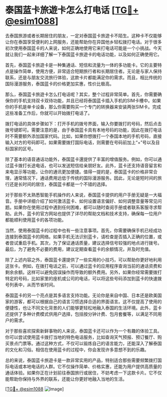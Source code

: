 # 泰国蓝卡旅遊卡怎么打电话 [[TG💪+ @esim1088](https://t.me/s/esim1088)]

去泰国旅游或者长期居住的朋友，一定对泰国蓝卡旅遊卡不陌生。这种卡不仅能够让你在泰国享受便利的上网服务，还能帮助你在异国他乡轻松拨打电话。对于很多初次使用泰国蓝卡的人来说，如何正确地使用它来打电话可能是一个小挑战。今天就让我们一起来详细了解一下泰国蓝卡旅遊卡的电话功能，以及如何正确使用它。

首先，泰国蓝卡旅遊卡是一种集通话、短信和流量为一体的多功能卡。它的主要特点是操作简单，使用方便，非常适合短期旅行者和长期居住者。无论是与家人保持联系，还是与朋友交流旅行体验，这款卡片都能满足你的需求。而且，相比传统的国际漫游服务，泰国蓝卡的价格更加实惠，性价比极高。

那么，泰国蓝卡旅遊卡怎么打电话呢？其实，整个过程非常简单。首先，你需要确保你的手机支持双卡双待功能，并且已经将泰国蓝卡插入手机的SIM卡槽中。如果你的手机是单卡设备，那么你需要购买一个专门的转换器来安装两张SIM卡。完成这些准备工作后，你就可以开始拨打电话了。

拨打电话的具体步骤如下：打开手机的拨号界面，输入你要拨打的号码，然后点击拨号键即可。需要注意的是，由于泰国蓝卡具有本地号码的功能，因此在拨打电话时不需要额外添加国家代码。比如，如果你想拨打一个泰国本地的手机号码，直接输入对方的号码即可。如果需要拨打国际电话，则需要在号码前加上“+”号以及目标国家的区号。

除了基本的语音通话功能外，泰国蓝卡還提供了丰富的增值服务。例如，你可以通过蓝卡拨打长途电话，也可以发送短信给亲朋好友。此外，蓝卡还支持语音留言和来电显示等功能，让你的通讯更加便捷。值得一提的是，泰国蓝卡的价格非常合理，通常情况下，通话费用远低于传统的国际漫游服务。因此，无论是短时间的旅行还是长时间的居住，泰国蓝卡都是一个不错的选择。

对于那些不太熟悉智能手机操作的人来说，泰国蓝卡提供的用户手册无疑是一大福音。手册中详细介绍了如何激活蓝卡、如何设置语言偏好、如何调整音量等常见问题。如果你在使用过程中遇到任何困难，都可以随时查阅手册或者联系客服寻求帮助。此外，蓝卡的官方网站也提供了详尽的帮助文档和技术支持，确保每一位用户都能顺利使用蓝卡的各项功能。

当然，使用泰国蓝卡的过程中也有一些注意事项。首先，你需要确保手机已经成功连接到泰国蓝卡的网络。如果手机无法识别蓝卡，请检查是否插入正确的位置，或者尝试重启手机。其次，为了保证通话质量，建议选择信号较强的地点进行拨号。最后，为了避免不必要的费用，建议定期查看蓝卡的余额情况，并及时充值。

除了上述内容之外，泰国蓝卡還提供了一些实用的小技巧，可以帮助你更好地利用这张卡。例如，在拨打电话之前，可以通过蓝卡的应用程序查询当前的通话资费和剩余余额。这样可以避免因误操作而导致的额外费用。另外，如果你经常需要拨打特定的号码，比如家里的座机或公司的电话，可以将这些号码添加到蓝卡的快速拨号列表中，从而节省时间。

泰国蓝卡的另一个亮点是其多语言支持功能。无论你是来自中国、日本还是欧美国家的游客，都可以根据自己的语言习惯选择合适的界面语言。这不仅提高了使用的便捷性，也让不同文化背景的人们能够更轻松地融入泰国的生活环境。此外，蓝卡还提供了多种计费模式供用户选择，包括按分钟计费、包月套餐等，以满足不同用户的需求。

对于那些喜欢探索新鲜事物的人来说，泰国蓝卡还可以作为一个有趣的体验工具。你可以尝试使用蓝卡拨打当地的特色电话服务，比如查询天气预报、预订餐厅、购买景点门票等。通过这种方式，不仅可以锻炼自己的语言能力，还能深入了解泰国的文化和习俗。相信在使用蓝卡的过程中，你会发现许多意想不到的乐趣。

总的来说，泰国蓝卡旅遊卡是一款非常实用的产品，特别适合那些需要频繁拨打国际电话或本地电话的人群。它不仅操作简单、价格实惠，还能为用户提供高质量的通话体验。如果你正在计划前往泰国旅行或居住，不妨考虑一下这款卡片。它不仅能帮助你保持与外界的联系，还能让你更好地融入当地的生活。

[[TG💪+ @esim1088](https://t.me/s/esim1088) ![Image](https://i.postimg.cc/4NQfJmqS/Snipaste-2025-05-13-00-14-12.png)]